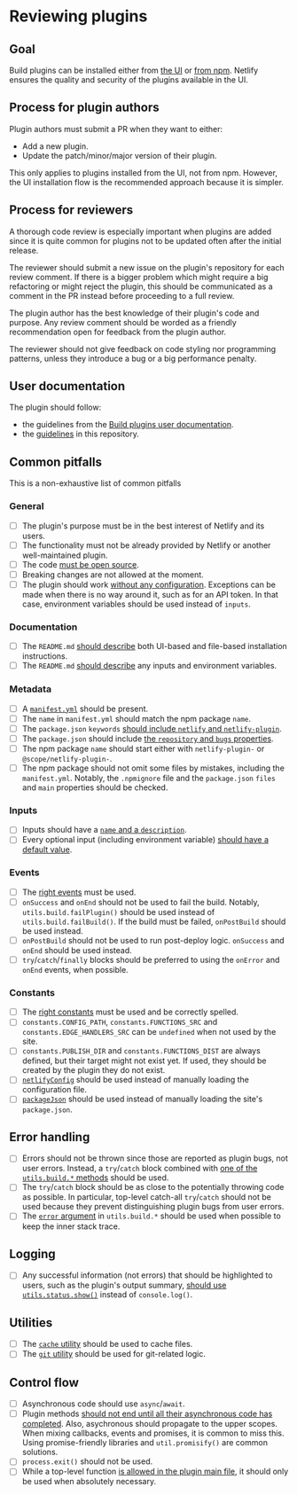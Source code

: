 # Reviewing plugins

## Goal

Build plugins can be installed either from [the UI](https://docs.netlify.com/configure-builds/build-plugins/#ui-installation) or [from npm](https://docs.netlify.com/configure-builds/build-plugins/#file-based-installation). Netlify ensures the quality and security of the plugins available in the UI.

## Process for plugin authors

Plugin authors must submit a PR when they want to either:

- Add a new plugin.
- Update the patch/minor/major version of their plugin.

This only applies to plugins installed from the UI, not from npm. However, the UI installation flow is the recommended approach because it is simpler.

## Process for reviewers

A thorough code review is especially important when plugins are added since it is quite common for plugins not to be updated often after the initial release.

The reviewer should submit a new issue on the plugin's repository for each review comment. If there is a bigger problem which might require a big refactoring or might reject the plugin, this should be communicated as a comment in the PR instead before proceeding to a full review.

The plugin author has the best knowledge of their plugin's code and purpose.
Any review comment should be worded as a friendly recommendation open for feedback from the plugin author.

The reviewer should not give feedback on code styling nor programming patterns, unless they introduce a bug or a big performance penalty.

## User documentation

The plugin should follow:

- the guidelines from the [Build plugins user documentation](https://docs.netlify.com/configure-builds/build-plugins).
- the [guidelines](guidelines.md) in this repository.

## Common pitfalls

This is a non-exhaustive list of common pitfalls

### General

- [ ] The plugin's purpose must be in the best interest of Netlify and its users.
- [ ] The functionality must not be already provided by Netlify or another well-maintained plugin.
- [ ] The code [must be open source](guidelines.md#keep-it-open).
- [ ] Breaking changes are not allowed at the moment.
- [ ] The plugin should work [without any configuration](guidelines.md#provide-a-zero-config-default). Exceptions can be made when there is no way around it, such as for an API token. In that case, environment variables should be used instead of `inputs`.

### Documentation

- [ ] The `README.md` [should describe](guidelines.md#provide-a-readme) both UI-based and file-based installation instructions.
- [ ] The `README.md` [should describe](guidelines.md#provide-a-readme) any inputs and environment variables.

### Metadata

- [ ] A [`manifest.yml`](https://docs.netlify.com/configure-builds/build-plugins/create-plugins/#anatomy-of-a-plugin) should be present.
- [ ] The `name` in `manifest.yml` should match the npm package `name`.
- [ ] The `package.json` `keywords` [should include `netlify` and `netlify-plugin`](https://docs.netlify.com/configure-builds/build-plugins/share-plugins/#publish-to-npm).
- [ ] The `package.json` should include [the `repository` and `bugs` properties](https://docs.netlify.com/configure-builds/build-plugins/share-plugins/#publish-to-npm).
- [ ] The npm package `name` should start either with `netlify-plugin-` or `@scope/netlify-plugin-`.
- [ ] The npm package should not omit some files by mistakes, including the `manifest.yml`. Notably, the `.npmignore` file and the `package.json` `files` and `main` properties should be checked.

### Inputs

- [ ] Inputs should have a [`name` and a `description`](https://docs.netlify.com/configure-builds/build-plugins/create-plugins/#inputs).
- [ ] Every optional input (including environment variable) [should have a default value](guidelines.md#provide-a-zero-config-default).

### Events

- [ ] The [right events](https://docs.netlify.com/configure-builds/build-plugins/create-plugins/#plug-in-to-build-events) must be used.
- [ ] `onSuccess` and `onEnd` should not be used to fail the build. Notably, `utils.build.failPlugin()` should be used instead of `utils.build.failBuild()`. If the build must be failed, `onPostBuild` should be used instead.
- [ ] `onPostBuild` should not be used to run post-deploy logic. `onSuccess` and `onEnd` should be used instead.
- [ ] `try`/`catch`/`finally` blocks should be preferred to using the `onError` and `onEnd` events, when possible.

### Constants

- [ ] The [right constants](https://docs.netlify.com/configure-builds/build-plugins/create-plugins/#constants) must be used and be correctly spelled.
- [ ] `constants.CONFIG_PATH`, `constants.FUNCTIONS_SRC` and `constants.EDGE_HANDLERS_SRC` can be `undefined` when not used by the site.
- [ ] `constants.PUBLISH_DIR` and `constants.FUNCTIONS_DIST` are always defined, but their target might not exist yet. If used, they should be created by the plugin they do not exist.
- [ ] [`netlifyConfig`](https://docs.netlify.com/configure-builds/build-plugins/create-plugins/#netlifyconfig) should be used instead of manually loading the configuration file.
- [ ] [`packageJson`](https://docs.netlify.com/configure-builds/build-plugins/create-plugins/#packagejson) should be used instead of manually loading the site's `package.json`.

## Error handling

- [ ] Errors should not be thrown since those are reported as plugin bugs, not user errors. Instead, a `try`/`catch` block combined with [one of the `utils.build.*` methods](https://docs.netlify.com/configure-builds/build-plugins/create-plugins/#error-reporting) should be used.
- [ ] The `try`/`catch` block should be as close to the potentially throwing code as possible. In particular, top-level catch-all `try`/`catch` should not be used because they prevent distinguishing plugin bugs from user errors.
- [ ] The [`error` argument](https://docs.netlify.com/configure-builds/build-plugins/create-plugins/#error-reporting) in `utils.build.*` should be used when possible to keep the inner stack trace.

## Logging

- [ ] Any successful information (not errors) that should be highlighted to users, such as the plugin's output summary, [should use `utils.status.show()`](https://docs.netlify.com/configure-builds/build-plugins/create-plugins/#logging) instead of `console.log()`.

## Utilities

- [ ] The [`cache` utility](https://github.com/netlify/build/blob/master/packages/cache-utils/README.md) should be used to cache files.
- [ ] The [`git` utility](https://github.com/netlify/build/blob/master/packages/git-utils/README.md) should be used for git-related logic.

## Control flow

- [ ] Asynchronous code should use `async`/`await`.
- [ ] Plugin methods [should not end until all their asynchronous code has completed](https://docs.netlify.com/configure-builds/build-plugins/create-plugins/#asynchronous-code). Also, asychronous should propagate to the upper scopes. When mixing callbacks, events and promises, it is common to miss this. Using promise-friendly libraries and `util.promisify()` are common solutions.
- [ ] `process.exit()` should not be used.
- [ ] While a top-level function [is allowed in the plugin main file](https://docs.netlify.com/configure-builds/build-plugins/create-plugins/#dynamic-events), it should only be used when absolutely necessary.
